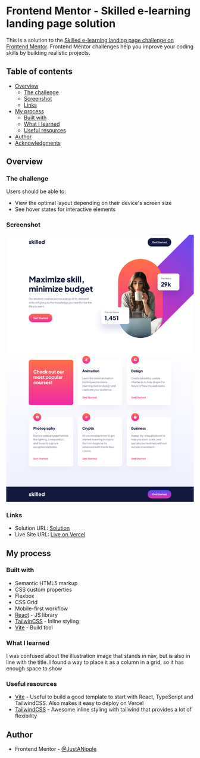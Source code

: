 # Frontend Mentor - Skilled e-learning landing page solution

This is a solution to the [Skilled e-learning landing page challenge on Frontend Mentor](https://www.frontendmentor.io/challenges/skilled-elearning-landing-page-S1ObDrZ8q). Frontend Mentor challenges help you improve your coding skills by building realistic projects.

## Table of contents

- [Overview](#overview)
  - [The challenge](#the-challenge)
  - [Screenshot](#screenshot)
  - [Links](#links)
- [My process](#my-process)
  - [Built with](#built-with)
  - [What I learned](#what-i-learned)
  - [Useful resources](#useful-resources)
- [Author](#author)
- [Acknowledgments](#acknowledgments)

## Overview

### The challenge

Users should be able to:

- View the optimal layout depending on their device's screen size
- See hover states for interactive elements

### Screenshot

![](./src/design/desktop_solution.png)

### Links

- Solution URL: [Solution](https://github.com/JustANipple/skilled_e-learning_landing_page)
- Live Site URL: [Live on Vercel](https://skilled-e-learning-landing-page-ten.vercel.app/)

## My process

### Built with

- Semantic HTML5 markup
- CSS custom properties
- Flexbox
- CSS Grid
- Mobile-first workflow
- [React](https://reactjs.org/) - JS library
- [TailwinCSS](https://tailwindcss.com/) - Inline styling
- [Vite](https://vite.dev/guide/) - Build tool

### What I learned

I was confused about the illustration image that stands in nav, but is also in line with the title. I found a way to place it as a column in a grid, so it has enough space to show

### Useful resources

- [Vite](https://vite.dev/guide/) - Useful to build a good template to start with React, TypeScript and TailwindCSS. Also makes it easy to deploy on Vercel
- [TailwindCSS](https://tailwindcss.com/) - Awesome inline styling with tailwind that provides a lot of flexibility

## Author

- Frontend Mentor - [@JustANipple](https://www.frontendmentor.io/profile/JustANipple)
